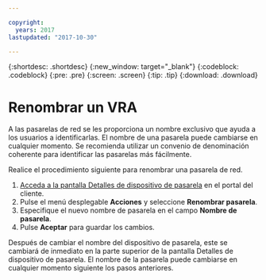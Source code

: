 ```yaml
---

copyright:
  years: 2017
lastupdated: "2017-10-30"

---
```


{:shortdesc: .shortdesc}
{:new_window: target="_blank"}
{:codeblock: .codeblock}
{:pre: .pre}
{:screen: .screen}
{:tip: .tip}
{:download: .download}

# Renombrar un VRA

A las pasarelas de red se les proporciona un nombre exclusivo que ayuda a los usuarios a identificarlas. El nombre de una pasarela puede cambiarse en cualquier momento. Se recomienda utilizar un convenio de denominación coherente para identificar las pasarelas más fácilmente.

Realice el procedimiento siguiente para renombrar una pasarela de red. 

1. [Acceda a la pantalla Detalles de dispositivo de pasarela](access-gateway-details.html) en el portal del cliente. 
2. Pulse el menú desplegable **Acciones** y seleccione **Renombrar pasarela**.
3. Especifique el nuevo nombre de pasarela en el campo **Nombre de pasarela**.
4. Pulse **Aceptar** para guardar los cambios. 

Después de cambiar el nombre del dispositivo de pasarela, este se cambiará de inmediato en la parte superior de la pantalla Detalles de dispositivo de pasarela. El nombre de la pasarela puede cambiarse en cualquier momento siguiente los pasos anteriores. 
